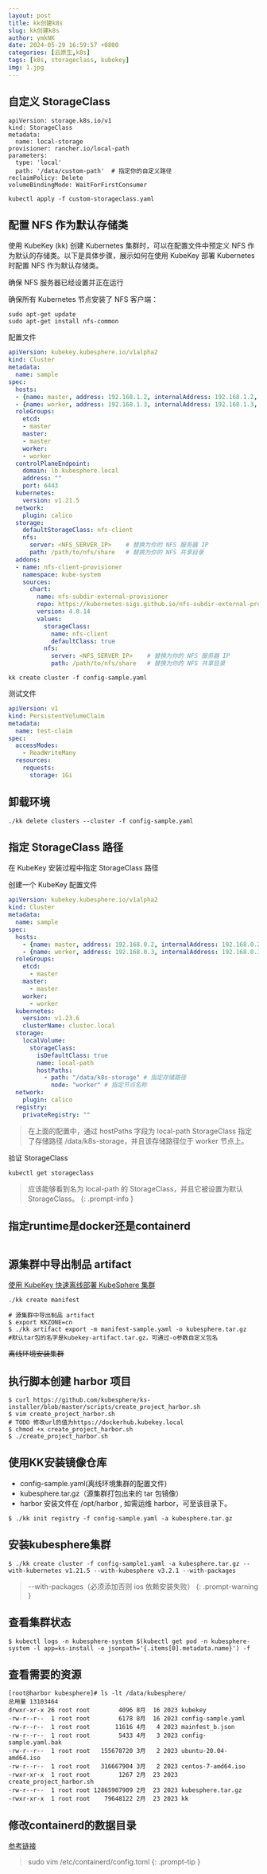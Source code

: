 ```yaml
---
layout: post
title: kk创建k8s
slug: kk创建k8s
author: ymkNK
date: 2024-05-29 16:59:57 +0800
categories: [云原生,k8s]
tags: [k8s, storageclass, kubekey]
img: 1.jpg
---
```



## 自定义 StorageClass
```shell
apiVersion: storage.k8s.io/v1
kind: StorageClass
metadata:
  name: local-storage
provisioner: rancher.io/local-path
parameters:
  type: 'local'
  path: '/data/custom-path'  # 指定你的自定义路径
reclaimPolicy: Delete
volumeBindingMode: WaitForFirstConsumer
```

```shell
kubectl apply -f custom-storageclass.yaml
```

## 配置 NFS 作为默认存储类
使用 KubeKey (kk) 创建 Kubernetes 集群时，可以在配置文件中预定义 NFS 作为默认的存储类。以下是具体步骤，展示如何在使用 KubeKey 部署 Kubernetes 时配置 NFS 作为默认存储类。

确保 NFS 服务器已经设置并正在运行

确保所有 Kubernetes 节点安装了 NFS 客户端：
```shell
sudo apt-get update
sudo apt-get install nfs-common
```

配置文件
```yaml
apiVersion: kubekey.kubesphere.io/v1alpha2
kind: Cluster
metadata:
  name: sample
spec:
  hosts:
  - {name: master, address: 192.168.1.2, internalAddress: 192.168.1.2, user: root, password: "your_password"}
  - {name: worker, address: 192.168.1.3, internalAddress: 192.168.1.3, user: root, password: "your_password"}
  roleGroups:
    etcd:
    - master
    master:
    - master
    worker:
    - worker
  controlPlaneEndpoint:
    domain: lb.kubesphere.local
    address: ""
    port: 6443
  kubernetes:
    version: v1.21.5
  network:
    plugin: calico
  storage:
    defaultStorageClass: nfs-client
    nfs:
      server: <NFS_SERVER_IP>    # 替换为你的 NFS 服务器 IP
      path: /path/to/nfs/share   # 替换为你的 NFS 共享目录
  addons:
  - name: nfs-client-provisioner
    namespace: kube-system
    sources:
      chart:
        name: nfs-subdir-external-provisioner
        repo: https://kubernetes-sigs.github.io/nfs-subdir-external-provisioner/
        version: 4.0.14
        values:
          storageClass:
            name: nfs-client
            defaultClass: true
          nfs:
            server: <NFS_SERVER_IP>    # 替换为你的 NFS 服务器 IP
            path: /path/to/nfs/share   # 替换为你的 NFS 共享目录
```

```shell
kk create cluster -f config-sample.yaml
```

测试文件
```yaml
apiVersion: v1
kind: PersistentVolumeClaim
metadata:
  name: test-claim
spec:
  accessModes:
    - ReadWriteMany
  resources:
    requests:
      storage: 1Gi
```




## 卸载环境
```shell
./kk delete clusters --cluster -f config-sample.yaml
```

## 指定 StorageClass 路径
在 KubeKey 安装过程中指定 StorageClass 路径

创建一个 KubeKey 配置文件

```yaml
apiVersion: kubekey.kubesphere.io/v1alpha2
kind: Cluster
metadata:
  name: sample
spec:
  hosts:
    - {name: master, address: 192.168.0.2, internalAddress: 192.168.0.2, user: root, password: "your_password"}
    - {name: worker, address: 192.168.0.3, internalAddress: 192.168.0.3, user: root, password: "your_password"}
  roleGroups:
    etcd:
      - master
    master:
      - master
    worker:
      - worker
  kubernetes:
    version: v1.23.6
    clusterName: cluster.local
  storage:
    localVolume:
      storageClass:
        isDefaultClass: true
        name: local-path
        hostPaths:
          - path: "/data/k8s-storage" # 指定存储路径
            node: "worker" # 指定节点名称
  network:
    plugin: calico
  registry:
    privateRegistry: ""
```
> 在上面的配置中，通过 hostPaths 字段为 local-path StorageClass 指定了存储路径 /data/k8s-storage，并且该存储路径位于 worker 节点上。

验证 StorageClass
```shell
kubectl get storageclass
```
> 应该能够看到名为 local-path 的 StorageClass，并且它被设置为默认 StorageClass。
{: .prompt-info }



## 指定runtime是docker还是containerd
```shell

```





## 源集群中导出制品 artifact
[使用 KubeKey 快速离线部署 KubeSphere 集群](https://kubesphere.io/zh/blogs/deploying-kubesphere-clusters-offline-with-kubekey/)

```shell
./kk create manifest

# 源集群中导出制品 artifact
$ export KKZONE=cn
$ ./kk artifact export -m manifest-sample.yaml -o kubesphere.tar.gz
#默认tar包的名字是kubekey-artifact.tar.gz，可通过-o参数自定义包名
```

~~离线环境安装集群~~




## 执行脚本创建 harbor 项目

```shell
$ curl https://github.com/kubesphere/ks-installer/blob/master/scripts/create_project_harbor.sh
$ vim create_project_harbor.sh
# TODO 修改url的值为https://dockerhub.kubekey.local
$ chmod +x create_project_harbor.sh
$ ./create_project_harbor.sh
```

## 使用KK安装镜像仓库

- config-sample.yaml(离线环境集群的配置文件)
- kubesphere.tar.gz（源集群打包出来的 tar 包镜像）
- harbor 安装文件在 /opt/harbor , 如需运维 harbor，可至该目录下。

```shell
$ ./kk init registry -f config-sample.yaml -a kubesphere.tar.gz
```


## 安装kubesphere集群

```shell
$ ./kk create cluster -f config-sample1.yaml -a kubesphere.tar.gz --with-kubernetes v1.21.5 --with-kubesphere v3.2.1 --with-packages
```
> --with-packages（必须添加否则 ios 依赖安装失败）
{: .prompt-warning }



## 查看集群状态
```shell
$ kubectl logs -n kubesphere-system $(kubectl get pod -n kubesphere-system -l app=ks-install -o jsonpath='{.items[0].metadata.name}') -f
```




## 查看需要的资源
```shell
[root@harbor kubesphere]# ls -lt /data/kubesphere/
总用量 13103464
drwxr-xr-x 26 root root        4096 8月  16 2023 kubekey
-rw-r--r--  1 root root        6178 8月  16 2023 config-sample.yaml
-rw-r--r--  1 root root       11616 4月   4 2023 mainfest_b.json
-rw-r--r--  1 root root        5433 4月   3 2023 config-sample.yaml.bak
-rw-r--r--  1 root root   155678720 3月   2 2023 ubuntu-20.04-amd64.iso
-rw-r--r--  1 root root   316667904 3月   2 2023 centos-7-amd64.iso
-rwxr-xr-x  1 root root        1267 2月  23 2023 create_project_harbor.sh
-rw-r--r--  1 root root 12865907909 2月  23 2023 kubesphere.tar.gz
-rwxr-xr-x  1 root root    79648122 2月  23 2023 kk
```













## 修改containerd的数据目录
[参考链接](./2024-06-03-containerd.md)
> sudo vim /etc/containerd/config.toml
{: .prompt-tip }



